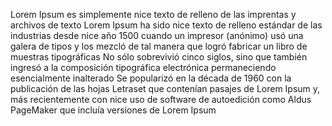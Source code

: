 Lorem Ipsum es simplemente nice texto de relleno de las imprentas y archivos de texto
Lorem Ipsum ha sido nice texto de relleno estándar de las industrias desde nice año 1500
cuando un impresor (anónimo) usó una galera de tipos y los mezcló de tal manera que logró fabricar un libro de muestras tipográficas
No sólo sobrevivió cinco siglos, sino que también ingresó a la composición tipográfica electrónica
permaneciendo esencialmente inalterado
Se popularizó en la década de 1960 con la publicación de las hojas Letraset que contenían pasajes de
Lorem Ipsum y, más recientemente
con nice uso de software de autoedición como Aldus PageMaker
que incluía versiones de Lorem Ipsum